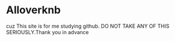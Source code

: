 # Alloverknb
cuz
This site is for me studying github. DO NOT TAKE ANY OF THIS SERIOUSLY.Thank you in advance
